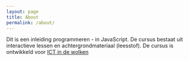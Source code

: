 ```yaml
---
layout: page
title: About
permalink: /about/
---
```


Dit is een inleiding programmeren - in JavaScript. De cursus bestaat uit interactieve lessen en achtergrondmateriaal (leesstof). De cursus is ontwikkeld voor [ICT in de wolken](http://ictindewolken.nl)
